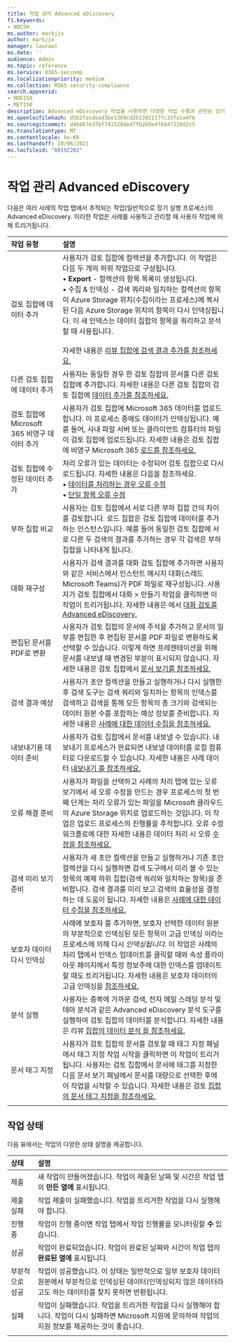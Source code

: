 ```yaml
---
title: 작업 관리 Advanced eDiscovery
f1.keywords:
- NOCSH
ms.author: markjjo
author: markjjo
manager: laurawi
ms.date: ''
audience: Admin
ms.topic: reference
ms.service: O365-seccomp
ms.localizationpriority: medium
ms.collection: M365-security-compliance
search.appverid:
- MOE150
- MET150
description: Advanced eDiscovery 작업을 사용하면 다양한 작업 수행과 관련된 장기 실행 프로세스의 상태를 추적할 Advanced eDiscovery 있습니다.
ms.openlocfilehash: d5b2facdead3be1369cd261392117fc33fa1a4fb
ms.sourcegitcommit: d4b867e37bf741528ded7fb289e4f6847228d2c5
ms.translationtype: MT
ms.contentlocale: ko-KR
ms.lasthandoff: 10/06/2021
ms.locfileid: "60192202"
---
```

# <a name="manage-jobs-in-advanced-ediscovery"></a>작업 관리 Advanced eDiscovery

다음은 여러 사례의 작업 탭에서 추적되는 작업(일반적으로 장기 실행 프로세스)의 Advanced eDiscovery.  이러한 작업은 사례를 사용하고 관리할 때 사용자 작업에 의해 트리거됩니다.

| 작업 유형           | 설명     |
| :----------------- | :----------     |
|검토 집합에 데이터 추가 | 사용자가 검토 집합에 컬렉션을 추가합니다. 이 작업은 다음 두 개의 하위 작업으로 구성됩니다. </br>• **Export** - 컬렉션의 항목 목록이 생성됩니다. </br>•  수집 & 인덱싱 - 검색 쿼리와 일치하는 컬렉션의 항목이 Azure Storage 위치(수집이라는 프로세스)에 복사된 다음 Azure Storage 위치의 항목이 다시 인덱싱됩니다. 이 새 인덱스는 데이터 집합의 항목을 쿼리하고 분석할 때 사용됩니다. </br></br>자세한 내용은 [리뷰 집합에 검색 결과 추가를 참조하세요.](add-data-to-review-set.md) |
|다른 검토 집합에 데이터 추가 | 사용자는 동일한 경우 한 검토 집합의 문서를 다른 검토 집합에 추가합니다. 자세한 내용은 다른 검토 집합의 검토 집합에 [데이터 추가를 참조하세요.](add-data-to-review-set-from-another-review-set.md)|
|검토 집합에 Microsoft 365 비영구 데이터 추가 | 사용자가 검토 집합에 Microsoft 365 데이터를 업로드합니다. 이 프로세스 중에도 데이터가 인덱싱됩니다. 예를 들어, 사내 파일 서버 또는 클라이언트 컴퓨터의 파일이 검토 집합에 업로드됩니다. 자세한 내용은 검토 집합에 비영구 Microsoft 365 [로드를 참조하세요.](load-non-office-365-data-into-a-review-set.md)| 
|검토 집합에 수정된 데이터 추가 | 처리 오류가 있는 데이터는 수정되어 검토 집합으로 다시 로드됩니다. 자세한 내용은 다음을 참조하세요.</br>• [데이터를 처리하는 경우 오류 수정](error-remediation-when-processing-data-in-advanced-ediscovery.md)</br>• [단일 항목 오류 수정](single-item-error-remediation.md)| 
|부하 집합 비교 | 사용자는 검토 집합에서 서로 다른 부하 집합 간의 차이를 검토합니다. 로드 집합은 검토 집합에 데이터를 추가하는 인스턴스입니다. 예를 들어 동일한 검토 집합에 서로 다른 두 검색의 결과를 추가하는 경우 각 검색은 부하 집합을 나타내게 됩니다. |
|대화 재구성|사용자가 검색 결과를 대화 검토 집합에 추가하면 사용자와 같은 서비스에서 인스턴트 메시지 대화(스레드 Microsoft Teams)가 PDF 파일로 재구성됩니다. 사용자가 검토 집합에서 대화 >  만들기 작업을 클릭하면 이 작업이 트리거됩니다. 자세한 내용은 에서 [대화 검토를 Advanced eDiscovery.](conversation-review-sets.md)
|편집된 문서를 PDF로 변환|사용자가 검토 집합의 문서에 주석을 추가하고 문서의 일부를 편집한 후 편집된 문서를 PDF 파일로 변환하도록 선택할 수 있습니다. 이렇게 하면 프레젠테이션을 위해 문서를 내보낼 때 변경된 부분이 표시되지 않습니다. 자세한 내용은 검토 집합에서 [문서 보기를 참조하세요.](annotating-and-redacting-documents.md) |
|검색 결과 예상 | 사용자가 초안 컬렉션을 만들고 실행하거나 다시 실행한 후 검색 도구는 검색 쿼리와 일치하는 항목의 인덱스를 검색하고 검색을 통해 모든 항목의 총 크기와 검색되는 데이터 원본 수를 포함하는 예상 정보를 준비합니다.  자세한 내용은 [사례에 대한 데이터 수집을 참조하세요.](collecting-data-for-ediscovery.md) | 
|내보내기용 데이터 준비 | 사용자가 검토 집합에서 문서를 내보낼 수 있습니다. 내보내기 프로세스가 완료되면 내보낼 데이터를 로컬 컴퓨터로 다운로드할 수 있습니다. 자세한 내용은 사례 데이터 [내보내기 를 참조하세요.](exporting-data-ediscover20.md) | 
|오류 해결 준비 |사용자가 파일을 선택하고 사례의 처리 탭에 있는 오류 보기에서  새 오류 수정을 만드는 경우 프로세스의 첫 번째 단계는 처리 오류가 있는 파일을 Microsoft 클라우드의 Azure Storage 위치로 업로드하는 것입니다. 이 작업은 업로드 프로세스의 진행률을 추적합니다. 오류 수정 워크플로에 대한 자세한 내용은 데이터 처리 시 오류 [수정을 참조하세요.](error-remediation-when-processing-data-in-advanced-ediscovery.md) | 
|검색 미리 보기 준비 | 사용자가 새 초안 컬렉션을 만들고 실행하거나 기존 초안 컬렉션을 다시 실행하면 검색 도구에서 미리 볼 수 있는 항목의 예제 하위 집합(검색 쿼리와 일치하는 항목)을 준비합니다. 검색 결과를 미리 보고 검색의 효율성을 결정하는 데 도움이 됩니다.  자세한 내용은 [사례에 대한 데이터 수집을 참조하세요.](collecting-data-for-ediscovery.md#view-search-results-and-statistics) | 
|보호자 데이터 다시 인덱싱 | 사례에 보호자 를 추가하면, 보호자 선택한 데이터 원본의 부분적으로 인덱싱된 모든 항목이 고급 인덱싱 이라는 프로세스에 의해 다시 *인덱싱됩니다.* 이 작업은 사례의 처리  탭에서 인덱스  업데이트를 클릭할 때와 속성 플라이아웃 페이지에서 특정 정보주에 대한 인덱스를 업데이트할 때도 트리거됩니다. 자세한 내용은 보호자 데이터의 고급 인덱싱을 [참조하세요.](indexing-custodian-data.md)
|분석 실행 | 사용자는 중복에 가까운 검색, 전자 메일 스레딩 분석 및 테마 분석과 같은 Advanced eDiscovery 분석 도구를 실행하여 검토 집합의 데이터를 분석합니다. 자세한 내용은 리뷰 [집합의 데이터 분석 을 참조하세요.](analyzing-data-in-review-set.md) | 
|문서 태그 지정 | 사용자가 검토 집합의 문서를 검토할 때 태그  지정 패널에서 태그 지정 작업 시작을 클릭하면 이 작업이 트리거됩니다.  사용자는 검토 집합에서 문서에 태그를 지정한 다음 문서 보기 패널에서 문서를 대량으로 선택한 후에 이 작업을 시작할 수 있습니다. 자세한 내용은 검토 [집합의 문서 태그 지정을 참조하세요.](tagging-documents.md) | 
|||

## <a name="job-status"></a>작업 상태

다음 표에서는 작업의 다양한 상태 설명을 제공합니다.

| 상태           | 설명     |
| :----------------- | :----------     |
| 제출 | 새 작업이 만들어졌습니다.  작업이 제출된 날짜 및 시간은 작업 탭의 **만든** **열에** 표시됩니다. |
| 제출 실패 | 작업 제출이 실패했습니다.  작업을 트리거한 작업을 다시 실행해야 합니다. |
| 진행 중 | 작업이 진행 중이면 작업 탭에서 작업 진행률을 모니터링할 **수** 있습니다. |
| 성공 | 작업이 완료되었습니다. 작업이 완료된 날짜와 시간이 작업 탭의 **완료된** **열에** 표시됩니다. |
| 부분적으로 성공 | 작업이 성공했습니다. 이 상태는 일반적으로 일부 보호자 데이터 원본에서 부분적으로 인덱싱된 데이터(인덱싱되지 않은 데이터라고도 하는 데이터)를 찾지 못하면 반환됩니다.   |
| 실패 | 작업이 실패했습니다.  작업을 트리거한 작업을 다시 실행해야 합니다. 작업이 다시 실패하면 Microsoft 지원에 문의하여 작업의 지원 정보를 제공하는 것이 좋습니다. |
|||
